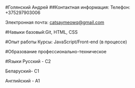 #Голянский Андрей
##Контактная информация:
Телефон: +375297903006

Электронная почта: catsaymeowq@gmail.com

#Навыки
базовый:Git, HTML, CSS

#Опыт работы
Курсы: JavaScript/Front-end (в процессе)

#Образование
профессионально-техническое

#Языки
Русский - С2

Беларуский- С1

Английский - А1
